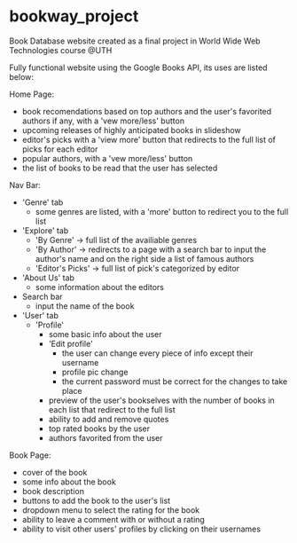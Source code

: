 # bookway_project
Book Database website created as a final project in World Wide Web Technologies course @UTH

Fully functional website using the Google Books API, its uses are listed below:

Home Page:
- book recomendations based on top authors and the user's favorited authors if any, with a 'vew more/less' button 
- upcoming releases of highly anticipated books in slideshow
- editor's picks with a 'view more' button that redirects to the full list of picks for each editor
- popular authors, with a 'vew more/less' button 
- the list of books to be read that the user has selected

Nav Bar:
- 'Genre' tab
    - some genres are listed, with a 'more' button to redirect you to the full list
- 'Explore' tab
    - 'By Genre' -> full list of the availiable genres
    - 'By Author' -> redirects to a page with a search bar to input the author's name and on the right side a list of famous authors
    - 'Editor's Picks' -> full list of pick's categorized by editor
- 'About Us' tab
    - some information about the editors
- Search bar
    - input the name of the book
- 'User' tab
    - 'Profile'
        - some basic info about the user
        - 'Edit profile'
            - the user can change every piece of info except their username
            - profile pic change
            - the current password must be correct for the changes to take place
        - preview of the user's bookselves with the number of books in each list that redirect to the full list
        - ability to add and remove quotes
        - top rated books by the user
        - authors favorited from the user

Book Page:
- cover of the book
- some info about the book
- book description
- buttons to add the book to the user's list
- dropdown menu to select the rating for the book
- ability to leave a comment with or without a rating
- ability to visit other users' profiles by clicking on their usernames
